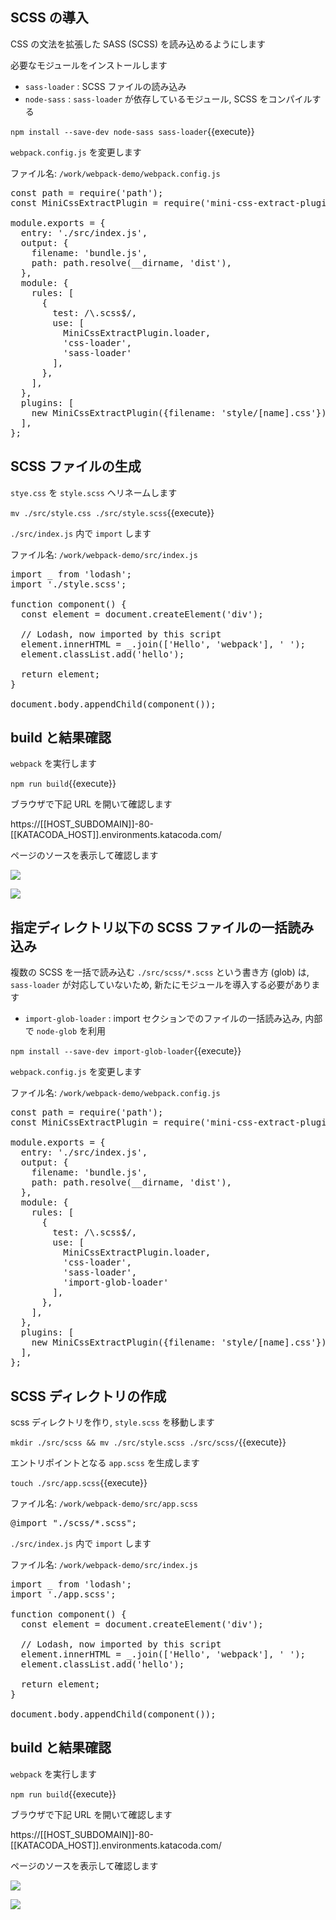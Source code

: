 ## SCSS の導入

CSS の文法を拡張した SASS (SCSS) を読み込めるようにします

必要なモジュールをインストールします

- `sass-loader` : SCSS ファイルの読み込み
- `node-sass` : `sass-loader` が依存しているモジュール, SCSS をコンパイルする

`npm install --save-dev node-sass sass-loader`{{execute}}

`webpack.config.js` を変更します

ファイル名: `/work/webpack-demo/webpack.config.js`

<pre class="file" data-filename="/work/webpack-demo/webpack.config.js" data-target="replace">
const path = require('path');
const MiniCssExtractPlugin = require('mini-css-extract-plugin');

module.exports = {
  entry: './src/index.js',
  output: {
    filename: 'bundle.js',
    path: path.resolve(__dirname, 'dist'),
  },
  module: {
    rules: [
      {
        test: /\.scss$/,
        use: [
          MiniCssExtractPlugin.loader,
          'css-loader',
          'sass-loader'
        ],
      },
    ],
  },
  plugins: [
    new MiniCssExtractPlugin({filename: 'style/[name].css'})
  ],
};
</pre>

## SCSS ファイルの生成

`stye.css` を `style.scss` ヘリネームします

`mv ./src/style.css ./src/style.scss`{{execute}}

`./src/index.js` 内で `import` します

ファイル名: `/work/webpack-demo/src/index.js`

<pre class="file" data-filename="/work/webpack-demo/src/index.js" data-target="replace">
import _ from 'lodash';
import './style.scss';

function component() {
  const element = document.createElement('div');

  // Lodash, now imported by this script
  element.innerHTML = _.join(['Hello', 'webpack'], ' ');
  element.classList.add('hello');

  return element;
}

document.body.appendChild(component());
</pre>

## build と結果確認

`webpack` を実行します

`npm run build`{{execute}}

ブラウザで下記 URL を開いて確認します

https://[[HOST_SUBDOMAIN]]-80-[[KATACODA_HOST]].environments.katacoda.com/

ページのソースを表示して確認します

![](https://i.gyazo.com/924d5a1e964eed3b94077f0c3ce4b5e8.png)

![](https://i.gyazo.com/1abd531bde254fd3ea0fa07ba4a0ee42.png)

## 指定ディレクトリ以下の SCSS ファイルの一括読み込み

複数の SCSS を一括で読み込む `./src/scss/*.scss` という書き方 (glob) は, `sass-loader` が対応していないため, 新たにモジュールを導入する必要があります

- `import-glob-loader` : import セクションでのファイルの一括読み込み, 内部で `node-glob` を利用

`npm install --save-dev import-glob-loader`{{execute}}

`webpack.config.js` を変更します

ファイル名: `/work/webpack-demo/webpack.config.js`

<pre class="file" data-filename="/work/webpack-demo/webpack.config.js" data-target="replace">
const path = require('path');
const MiniCssExtractPlugin = require('mini-css-extract-plugin');

module.exports = {
  entry: './src/index.js',
  output: {
    filename: 'bundle.js',
    path: path.resolve(__dirname, 'dist'),
  },
  module: {
    rules: [
      {
        test: /\.scss$/,
        use: [
          MiniCssExtractPlugin.loader,
          'css-loader',
          'sass-loader',
          'import-glob-loader'
        ],
      },
    ],
  },
  plugins: [
    new MiniCssExtractPlugin({filename: 'style/[name].css'})
  ],
};
</pre>

## SCSS ディレクトリの作成

scss ディレクトリを作り, `style.scss` を移動します

`mkdir ./src/scss && mv ./src/style.scss ./src/scss/`{{execute}}

エントリポイントとなる `app.scss` を生成します

`touch ./src/app.scss`{{execute}}

ファイル名: `/work/webpack-demo/src/app.scss`

<pre class="file" data-filename="/work/webpack-demo/src/app.scss" data-target="replace">
@import "./scss/*.scss";
</pre>

`./src/index.js` 内で `import` します

ファイル名: `/work/webpack-demo/src/index.js`

<pre class="file" data-filename="/work/webpack-demo/src/index.js" data-target="replace">
import _ from 'lodash';
import './app.scss';

function component() {
  const element = document.createElement('div');

  // Lodash, now imported by this script
  element.innerHTML = _.join(['Hello', 'webpack'], ' ');
  element.classList.add('hello');

  return element;
}

document.body.appendChild(component());
</pre>

## build と結果確認

`webpack` を実行します

`npm run build`{{execute}}

ブラウザで下記 URL を開いて確認します

https://[[HOST_SUBDOMAIN]]-80-[[KATACODA_HOST]].environments.katacoda.com/

ページのソースを表示して確認します

![](https://i.gyazo.com/924d5a1e964eed3b94077f0c3ce4b5e8.png)

![](https://i.gyazo.com/1abd531bde254fd3ea0fa07ba4a0ee42.png)
